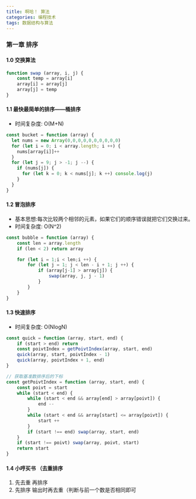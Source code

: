 ```yaml
---
title: 啊哈！ 算法
categories: 编程技术
tags: 数据结构与算法
---
```


### 第一章 排序

#### 1.0 交换算法

```js
function swap (array, i, j) {
    const temp = array[i]
    array[i] = array[j]
    array[j] = temp
}
```



#### 1.1 最快最简单的排序——桶排序

* 时间复杂度:  O(M+N)

```js
const bucket = function (array) {
  let nums = new Array(0,0,0,0,0,0,0,0,0,0)
  for (let i = 0; i < array.length; i ++) {
    nums[array[i]]++
  }
  for (let j = 9; j > -1; j --) {
    if (nums[j]) {
      for (let k = 0; k < nums[j]; k ++) console.log(j)
    }
  }
}
```

#### 1.2 冒泡排序

* 基本思想:每次比较两个相邻的元素，如果它们的顺序错误就把它们交换过来。
* 时间复杂度:  O(N^2)

```js
const bubble = function (array) {
    const len = array.length
    if (len < 2) return array

    for (let i = 1;i < len;i ++) {
        for (let j = 1; j < len - i + 1; j ++) {
            if (array[j-1] > array[j]) {
                swap(array, j, j - 1)
            }
        }
    }
}
```

#### 1.3 快速排序

* 时间复杂度:  O(NlogN)

```js
const quick = function (array, start, end) {
    if (start > end) return
    const poivtIndex = getPoivtIndex(array, start, end)
    quick(array, start, poivtIndex - 1)
    quick(array, poivtIndex + 1, end)
}

// 获取基准数排序后的下标
const getPoivtIndex = function (array, start, end) {
    const poivt = start
    while (start < end) {
        while (start < end && array[end] > array[poivt]) {
            end --
        }
        while (start < end && array[start] <= array[poivt]) {
            start ++
        }
        if (start !== end) swap(array, start, end)
    }
    if (start !== poivt) swap(array, poivt, start)
    return start
}
```

#### 1.4 小哼买书 （去重排序

1. 先去重 再排序
2. 先排序 输出时再去重（判断与前一个数是否相同即可

